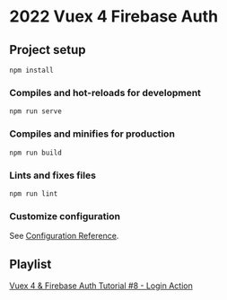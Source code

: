 # 2022 Vuex 4 Firebase Auth

## Project setup

```
npm install
```

### Compiles and hot-reloads for development

```
npm run serve
```

### Compiles and minifies for production

```
npm run build
```

### Lints and fixes files

```
npm run lint
```

### Customize configuration

See [Configuration Reference](https://cli.vuejs.org/config/).

## Playlist

[Vuex 4 & Firebase Auth Tutorial #8 - Login Action](https://www.youtube.com/watch?v=bUHVGPx6IMo&list=PL4cUxeGkcC9jveNu1TI0P62Dn9Me1j9tG&index=8)
